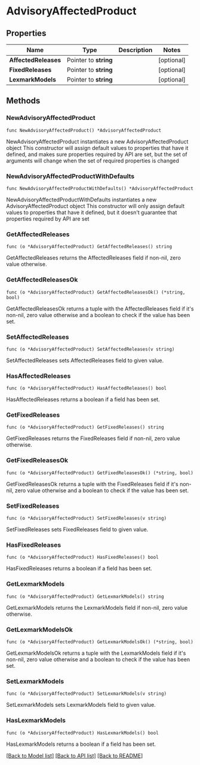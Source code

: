 # AdvisoryAffectedProduct

## Properties

Name | Type | Description | Notes
------------ | ------------- | ------------- | -------------
**AffectedReleases** | Pointer to **string** |  | [optional] 
**FixedReleases** | Pointer to **string** |  | [optional] 
**LexmarkModels** | Pointer to **string** |  | [optional] 

## Methods

### NewAdvisoryAffectedProduct

`func NewAdvisoryAffectedProduct() *AdvisoryAffectedProduct`

NewAdvisoryAffectedProduct instantiates a new AdvisoryAffectedProduct object
This constructor will assign default values to properties that have it defined,
and makes sure properties required by API are set, but the set of arguments
will change when the set of required properties is changed

### NewAdvisoryAffectedProductWithDefaults

`func NewAdvisoryAffectedProductWithDefaults() *AdvisoryAffectedProduct`

NewAdvisoryAffectedProductWithDefaults instantiates a new AdvisoryAffectedProduct object
This constructor will only assign default values to properties that have it defined,
but it doesn't guarantee that properties required by API are set

### GetAffectedReleases

`func (o *AdvisoryAffectedProduct) GetAffectedReleases() string`

GetAffectedReleases returns the AffectedReleases field if non-nil, zero value otherwise.

### GetAffectedReleasesOk

`func (o *AdvisoryAffectedProduct) GetAffectedReleasesOk() (*string, bool)`

GetAffectedReleasesOk returns a tuple with the AffectedReleases field if it's non-nil, zero value otherwise
and a boolean to check if the value has been set.

### SetAffectedReleases

`func (o *AdvisoryAffectedProduct) SetAffectedReleases(v string)`

SetAffectedReleases sets AffectedReleases field to given value.

### HasAffectedReleases

`func (o *AdvisoryAffectedProduct) HasAffectedReleases() bool`

HasAffectedReleases returns a boolean if a field has been set.

### GetFixedReleases

`func (o *AdvisoryAffectedProduct) GetFixedReleases() string`

GetFixedReleases returns the FixedReleases field if non-nil, zero value otherwise.

### GetFixedReleasesOk

`func (o *AdvisoryAffectedProduct) GetFixedReleasesOk() (*string, bool)`

GetFixedReleasesOk returns a tuple with the FixedReleases field if it's non-nil, zero value otherwise
and a boolean to check if the value has been set.

### SetFixedReleases

`func (o *AdvisoryAffectedProduct) SetFixedReleases(v string)`

SetFixedReleases sets FixedReleases field to given value.

### HasFixedReleases

`func (o *AdvisoryAffectedProduct) HasFixedReleases() bool`

HasFixedReleases returns a boolean if a field has been set.

### GetLexmarkModels

`func (o *AdvisoryAffectedProduct) GetLexmarkModels() string`

GetLexmarkModels returns the LexmarkModels field if non-nil, zero value otherwise.

### GetLexmarkModelsOk

`func (o *AdvisoryAffectedProduct) GetLexmarkModelsOk() (*string, bool)`

GetLexmarkModelsOk returns a tuple with the LexmarkModels field if it's non-nil, zero value otherwise
and a boolean to check if the value has been set.

### SetLexmarkModels

`func (o *AdvisoryAffectedProduct) SetLexmarkModels(v string)`

SetLexmarkModels sets LexmarkModels field to given value.

### HasLexmarkModels

`func (o *AdvisoryAffectedProduct) HasLexmarkModels() bool`

HasLexmarkModels returns a boolean if a field has been set.


[[Back to Model list]](../README.md#documentation-for-models) [[Back to API list]](../README.md#documentation-for-api-endpoints) [[Back to README]](../README.md)


